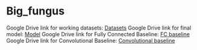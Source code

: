 # Big_fungus

Google Drive link for working datasets: [Datasets](https://drive.google.com/drive/folders/1WC_b2qdOGR9Yh4ImSqOL84V7TIGZEDAV?usp=sharing)
Google Drive link for final model: [Model](https://drive.google.com/drive/folders/1_T_hLe7UVE9JhnJ2NovdsPu8Bm2a55Km?usp=sharing)
Google Drive link for Fully Connected Baseline: [FC baseline](https://drive.google.com/drive/folders/1ze_68kl6JipgkmoMXfgwRbFWPsbLcPph?usp=sharing)
Google Drive link for Convolutional Baseline: [Convolutional baseline](https://drive.google.com/drive/folders/1KD7e89dippywlla2Kp8DHBWtd7RrtGPy?usp=sharing)
